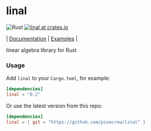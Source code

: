# linal

![Rust](https://github.com/pinecrew/linal/workflows/Rust/badge.svg)
[![linal at crates.io](https://img.shields.io/crates/v/linal.svg)](https://crates.io/linal)

| [Documentation](https://pinecrew.github.io/linal/linal/) | [Examples](./examples) |

linear algebra library for Rust

### Usage
Add `linal` to your `Cargo.toml`, for example:
```toml
[dependencies]
linal = "0.2"
```

Or use the latest version from this repo:
```toml
[dependencies]
linal = { git = "https://github.com/pinecrew/linal" }
```
